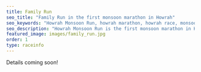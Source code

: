 ```yaml
---
title: Family Run
seo_title: "Family Run in the first monsoon marathon in Howrah"
seo_keywords: "Howrah Monsoon Run, howrah marathon, howrah race, monsoon race"
seo_description: "Howrah Monsoon Run is the first monsoon marathon in Howrah. Events are Family Run, 10K run and 5K run."
featured_image: images/family_run.jpg
order: 1
type: raceinfo
---
```

Details coming soon!
